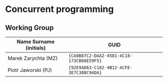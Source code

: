 # Concurrent programming

## Working Group

| Name Surname (initials) | GUID                                     |
| ----------------------- | ---------------------------------------- |
| Marek Zarychta (MZ)     | `{CA0B87C2-DAA2-4581-AC18-173CB68E59F5}` |
| Piotr Jaworski (PJ)     | `{92E9AD63-C182-4B12-ACFE-3E7C388C9ADA}` |
